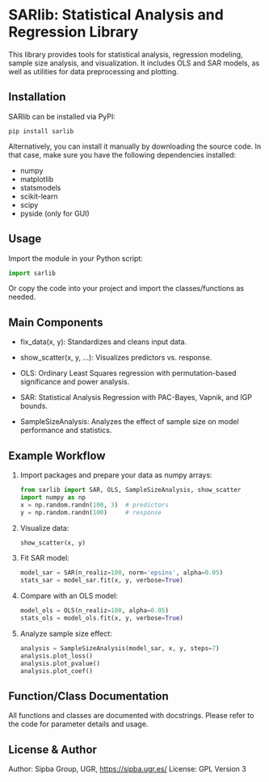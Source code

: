 SARlib: Statistical Analysis and Regression Library
================================================================================

This library provides tools for statistical analysis, regression modeling, 
sample size analysis, and visualization. It includes OLS and SAR models, as 
well as utilities for data preprocessing and plotting.


Installation
--------------------------------------------------------------------------------

SARlib can be installed via PyPI:

    pip install sarlib

Alternatively, you can install it manually by downloading the source code. In that
case, make sure you have the following dependencies installed:

- numpy
- matplotlib
- statsmodels
- scikit-learn
- scipy
- pyside (only for GUI)


Usage
--------------------------------------------------------------------------------

Import the module in your Python script:

   ```python
   import sarlib
   ```

Or copy the code into your project and import the classes/functions as needed.


Main Components
--------------------------------------------------------------------------------

- fix_data(x, y):          Standardizes and cleans input data.

- show_scatter(x, y, ...): Visualizes predictors vs. response.

- OLS:                     Ordinary Least Squares regression with
                           permutation-based significance and power analysis.

- SAR:                     Statistical Analysis Regression with PAC-Bayes, 
                           Vapnik, and IGP bounds.

- SampleSizeAnalysis:      Analyzes the effect of sample size on model 
                           performance and statistics.


Example Workflow
--------------------------------------------------------------------------------

1. Import packages and prepare your data as numpy arrays:

    ```python
    from sarlib import SAR, OLS, SampleSizeAnalysis, show_scatter
    import numpy as np
    x = np.random.randn(100, 3)  # predictors
    y = np.random.randn(100)     # response
    ```

2. Visualize data:

    ```python
    show_scatter(x, y)
    ```

3. Fit SAR model:

    ```python
    model_sar = SAR(n_realiz=100, norm='epsins', alpha=0.05)
    stats_sar = model_sar.fit(x, y, verbose=True)
    ```

4. Compare with an OLS model:

    ```python
    model_ols = OLS(n_realiz=100, alpha=0.05)
    stats_ols = model_ols.fit(x, y, verbose=True)
    ```

5. Analyze sample size effect:

    ```python
    analysis = SampleSizeAnalysis(model_sar, x, y, steps=7)
    analysis.plot_loss()
    analysis.plot_pvalue()
    analysis.plot_coef()
    ```


Function/Class Documentation
--------------------------------------------------------------------------------

All functions and classes are documented with docstrings. Please refer to the 
code for parameter details and usage.


License & Author
--------------------------------------------------------------------------------

Author: Sipba Group, UGR, https://sipba.ugr.es/
License: GPL Version 3
